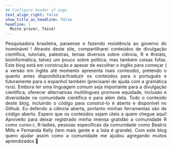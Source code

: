 ```yaml
---
## Configure header of page
text_align_right: false
show_title_as_headline: false
headline: |
  Muito prazer, Tainá!
---
```


<!-- this is a subheadline -->
<div style="text-align: justify"> Pesquisadora brasileira, paraense e fazendo resistência ao governo do inominável ! Através deste site, compartilharei conteúdos de divulgação científica, tutoriais, palestras, temas diversos sobre ciência, R e #rstats, bioinformática, talvez um pouco sobre política, mas também coisas fofas. Este blog está em construção e apesar de escolher o inglês para começar ( a versão em inglês até momento apresenta mais conteúdo), pretendo o quanto antes disponibilizar/traduzir os conteúdos para o português 
 e futuramente para o espanhol também (precisarei de ajuda com a gramática rsrs). Embora ter uma linguagem comum seja importante para a divulgação científica, oferecer alternativas multilíngues promove equidade, inclusão e diversidade na comunidade científica e para além dela. Todo o conteúdo deste blog, incluindo o código para construí-lo é aberto e disponível no Github. Eu defendo a ciência aberta, portanto minhas ferramentas são de código aberto. Espero que os conteúdos sejam úteis a quem chegue aqui! Aproveito para deixar registrado minha imensa gratidão a comunidade R como curso-r, R-ladies, pessoas específicas da comunidade como Beatriz Mills e Fernanda Kelly (tem mais gente e a lista é grande).  Com este blog quero ajudar assim como a comunidade me ajudou agregando muitos aprendizados 💜</div> 

         
